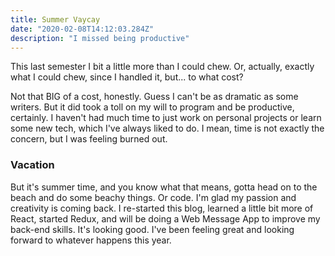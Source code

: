 ```yaml
---
title: Summer Vaycay
date: "2020-02-08T14:12:03.284Z"
description: "I missed being productive"
---
```



<p>This last semester I bit a little more than I could chew. Or, actually, exactly what I could chew, since I handled it, but... to what cost?</p>
<p>Not that BIG of a cost, honestly. Guess I can't be as dramatic as some writers. But it did took a toll on my will to program and be productive, certainly. I haven't had much time to just work on personal projects or learn some new tech, which I've always liked to do. I mean, time is not exactly the concern, but I was feeling burned out.</p>

<h3>Vacation</h3>
But it's summer time, and you know what that means, gotta head on to the beach and do some beachy things. Or code. I'm glad my passion and creativity is coming back. I re-started this blog, learned a little bit more of React, started Redux, and will be doing a Web Message App to improve my back-end skills. It's looking good. I've been feeling great and looking forward to whatever happens this year.</p>
